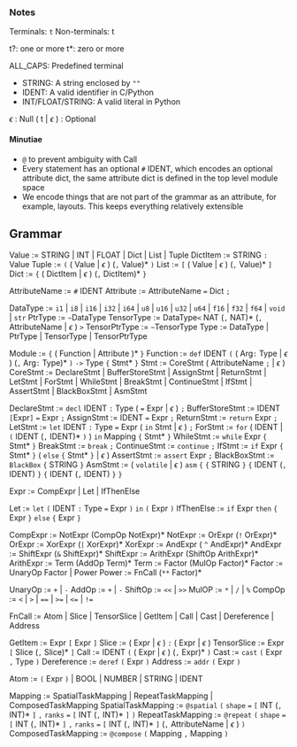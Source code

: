 ### Notes
Terminals: `t`
Non-terminals: t

t?: one or more
t*: zero or more

ALL_CAPS: Predefined terminal
- STRING: A string enclosed by `""`
- IDENT: A valid identifier in C/Python
- INT/FLOAT/STRING: A valid literal in Python

$\epsilon$ : Null
( t | $\epsilon$ ) : Optional

#### Minutiae
- `@` to prevent ambiguity with Call
- Every statement has an optional `#` IDENT, which encodes an optional attribute dict, the same attribute dict is defined in the top level module space
- We encode things that are not part of the grammar as an attribute, for example, layouts. This keeps everything relatively extensible

## Grammar
Value := STRING | INT | FLOAT | Dict | List | Tuple
DictItem := STRING `:` Value
Tuple := `(` ( Value | $\epsilon$ ) (`,` Value)\* `)`
List := `[` ( Value | $\epsilon$ ) (`,` Value)\* `]`
Dict := `{` ( DictItem | $\epsilon$ ) (`,` DictItem)\* `}`

AttributeName := `#` IDENT
Attribute := AttributeName `=` Dict `;`

DataType := `i1` | `i8` | `i16` | `i32` | `i64` | `u8` | `u16` | `u32` | `u64` | `f16` | `f32` | `f64` | `void` | `str`
PtrType := `~`DataType
TensorType := DataType`<` NAT (`,` NAT)\* (`,` AttributeName | $\epsilon$ ) `>`
TensorPtrType := `~`TensorType
Type := DataType | PtrType | TensorType | TensorPtrType

Module := `{` ( Function | Attribute )\* `}` 
Function := `def` IDENT `(` ( Arg`:` Type | $\epsilon$ ) (`,` Arg`:` Type)\* `)` `->` Type `{` Stmt* `}`
Stmt := CoreStmt ( AttributeName `;` | $\epsilon$ )
CoreStmt := DeclareStmt 
		| BufferStoreStmt 
		| AssignStmt 
		| ReturnStmt 
		| LetStmt 
		| ForStmt 
		| WhileStmt
		| BreakStmt
		| ContinueStmt
		| IfStmt
		| AssertStmt
		| BlackBoxStmt
		| AsmStmt

DeclareStmt := `decl` IDENT `:` Type ( `=` Expr | $\epsilon$ ) `;`
BufferStoreStmt := IDENT `[`Expr`]` `=` Expr `;`
AssignStmt := IDENT `=` Expr `;`
ReturnStmt := `return` Expr `;`
LetStmt := `let` IDENT `:` Type `=` Expr  ( `in` Stmt | $\epsilon$ ) `;`
ForStmt := `for` ( IDENT | `(` IDENT (`,` IDENT)\* `)` ) `in` Mapping `{` Stmt* `}`
WhileStmt := `while` Expr `{` Stmt* `}`
BreakStmt := `break` `;`
ContinueStmt := `continue` `;`
IfStmt := `if` Expr `{` Stmt* `}` ( `else` `{` Stmt* `}` | $\epsilon$ )
AssertStmt := `assert` Expr `;`
BlackBoxStmt := `BlackBox` `{` STRING `}`
AsmStmt := ( `volatile` | $\epsilon$ ) `asm` `{` `{` STRING `}` `{` IDENT (`,` IDENT) `}` `{` IDENT (`,` IDENT) `}` `}`


Expr := CompExpr | Let | IfThenElse

Let := `let` `(` IDENT `:` Type `=` Expr `)` `in` `(` Expr `)`
IfThenElse := `if` Expr `then` `{` Expr `}` `else` `{` Expr `}`

CompExpr := NotExpr (CompOp NotExpr)\*
NotExpr := OrExpr (`!` OrExpr)\*
OrExpr := XorExpr (`|` XorExpr)\*
XorExpr := AndExpr ( `^` AndExpr)\*
AndExpr := ShiftExpr (`&` ShiftExpr)\*
ShiftExpr := ArithExpr (ShiftOp ArithExpr)\*
ArithExpr := Term (AddOp Term)\*
Term := Factor (MulOp Factor)\*
Factor := UnaryOp Factor | Power
Power := FnCall (`**` Factor)\*

UnaryOp := `+` | `-`
AddOp := `+` | `-`
ShiftOp := `<<` | `>>`
MulOP := `*` | `/` | `%`
CompOp := `<` | `>` | `==` | `>=` | `<=` | `!=`

FnCall := Atom
		| Slice
		| TensorSlice
		| GetItem
		| Call
		| Cast
		| Dereference
		| Address

GetItem := Expr `[` Expr `]`
Slice := ( Expr | $\epsilon$ ) `:` ( Expr | $\epsilon$ )
TensorSlice := Expr `[` Slice (`,` Slice)\* `]`
Call := IDENT `(` ( Expr | $\epsilon$ ) (`,` Expr)\* `)`
Cast := `cast` `(` Expr  `,` Type `)`
Dereference := `deref` `(` Expr `)`
Address := `addr` `(` Expr `)`

Atom := `(` Expr `)`
	| BOOL
	| NUMBER
	| STRING
	| IDENT


Mapping := SpatialTaskMapping | RepeatTaskMapping | ComposedTaskMapping
SpatialTaskMapping := `@spatial` `(` `shape` `=` `[` INT (`,` INT)\* `]` `,` `ranks` `=` `[` INT (`,` INT)\* `]` `)`
RepeatTaskMapping := `@repeat` `(` `shape` `=` `[` INT (`,` INT)\* `]` `,` `ranks` `=` `[` INT (`,` INT)\* `]` (`,` AttributeName | $\epsilon$ ) `)`
ComposedTaskMapping := `@compose` `(` Mapping `,` Mapping `)`
